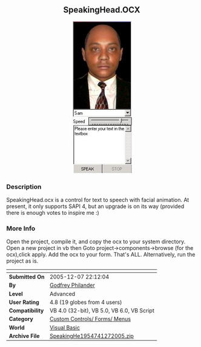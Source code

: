 ﻿<div align="center">

## SpeakingHead\.OCX

<img src="PIC20051271525509302.jpg">
</div>

### Description

SpeakingHead.ocx is a control for text to speech with facial animation. At present, it only supports SAPI 4, but an upgrade is on its way (provided there is enough votes to inspire me :)
 
### More Info
 
Open the project, compile it, and copy the ocx to your system directory. Open a new project in vb then Goto project-&gt;components-&gt;browse (for the ocx),click apply. Add the ocx to your form. That's ALL. Alternatively, run the project as is.


<span>             |<span>
---                |---
**Submitted On**   |2005-12-07 22:12:04
**By**             |[Godfrey Philander](https://github.com/Planet-Source-Code/PSCIndex/blob/master/ByAuthor/godfrey-philander.md)
**Level**          |Advanced
**User Rating**    |4.8 (19 globes from 4 users)
**Compatibility**  |VB 4\.0 \(32\-bit\), VB 5\.0, VB 6\.0, VB Script
**Category**       |[Custom Controls/ Forms/  Menus](https://github.com/Planet-Source-Code/PSCIndex/blob/master/ByCategory/custom-controls-forms-menus__1-4.md)
**World**          |[Visual Basic](https://github.com/Planet-Source-Code/PSCIndex/blob/master/ByWorld/visual-basic.md)
**Archive File**   |[SpeakingHe1954741272005\.zip](https://github.com/Planet-Source-Code/godfrey-philander-speakinghead-ocx__1-63553/archive/master.zip)








